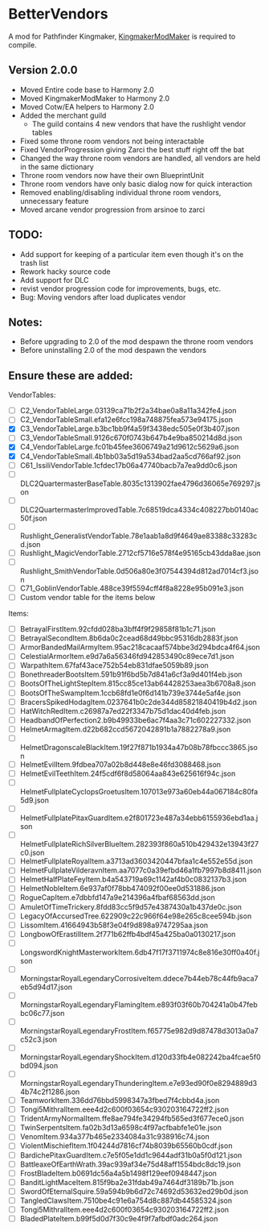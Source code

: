 # BetterVendors
A mod for Pathfinder Kingmaker, [KingmakerModMaker](https://github.com/lucianposton/KingmakerModMaker) is required to compile.

## Version 2.0.0
* Moved Entire code base to Harmony 2.0
* Moved KingmakerModMaker to Harmony 2.0
* Moved Cotw/EA helpers to Harmony 2.0
* Added the merchant guild
  * The guild contains 4 new vendors that have the rushlight vendor tables
* Fixed some throne room vendors not being interactable
* Fixed VendorProgression giving Zarci the best stuff right off the bat
* Changed the way throne room vendors are handled, all vendors are held in the same dictionary
* Throne room vendors now have their own BlueprintUnit
* Throne room vendors have only basic dialog now for quick interaction
* Removed enabling/disabling individual throne room vendors, unnecessary feature
* Moved arcane vendor progression from arsinoe to zarci

## TODO:
* Add support for keeping of a particular item even though it's on the trash list
* Rework hacky source code
* Add support for DLC
* revist vendor progression code for improvements, bugs, etc. 
* Bug: Moving vendors after load duplicates vendor

## Notes:
* Before upgrading to 2.0 of the mod despawn the throne room vendors
* Before uninstalling 2.0 of the mod despawn the vendors 

## Ensure these are added:
VendorTables:
- [ ] C2_VendorTableLarge.03139ca71b2f2a34bae0a8a11a342fe4.json
- [ ] C2_VendorTableSmall.efa12e6fcc198a748875fea573e94175.json
- [X] C3_VendorTableLarge.b3bc1bb9f4a59f3438edc505e0f3b407.json
- [ ] C3_VendorTableSmall.9126c670f0743b647b4e9ba850214d8d.json
- [X] C4_VendorTableLarge.fc01b45fee3606749a21d9612c5629a6.json
- [X] C4_VendorTableSmall.4b1bb03a5d19a534bad2aa5cd766af92.json
- [ ] C61_IssiliVendorTable.1cfdec17b06a47740bacb7a7ea9dd0c6.json
- [ ] DLC2QuartermasterBaseTable.8035c1313902fae4796d36065e769297.json
- [ ] DLC2QuartermasterImprovedTable.7c68519dca4334c408227bb0140ac50f.json
- [ ] Rushlight_GeneralistVendorTable.78e1aab1a8d9f4649ae83388c33283cd.json
- [ ] Rushlight_MagicVendorTable.2712cf5716e578f4e95165cb43dda8ae.json
- [ ] Rushlight_SmithVendorTable.0d506a80e3f07544394d812ad7014cf3.json
- [ ] C71_GoblinVendorTable.488ce39f5594cff4f8a8228e95b091e3.json
- [ ] Custom vendor table for the items below
 
Items:
- [ ] BetrayalFirstItem.92cfdd028ba3bff4f9f29858f81b1c71.json
- [ ] BetrayalSecondItem.8b6da0c2cead68d49bbc95316db2883f.json
- [ ] ArmorBandedMailArmyItem.95ac218cacaaf574bbe3d294bdca4f64.json
- [ ] CelestialArmorItem.e9d7a6a56346fd942853490c89ece7d1.json
- [ ] WarpathItem.67faf43ace752b54eb831dfae5059b89.json
- [ ] BonethreaderBootsItem.591b91f6bd5b7d841a6cf3a9d401f4eb.json
- [ ] BootsOfTheLightStepItem.815cc85ce13ab64428253aea3b6708a8.json
- [ ] BootsOfTheSwampItem.1ccb68fd1e0f6d141b739e3744e5af4e.json
- [ ] BracersSpikedHodagItem.0237641b0c2de344d85821840419b4d2.json
- [ ] HatWitchRedItem.c26987a7ed22f3347b75d1dac40d4feb.json
- [ ] HeadbandOfPerfection2.b9b49933be6ac7f4aa3c71c602227332.json
- [ ] HelmetArmagItem.d22b682ccd5672042891b1a7882278a9.json
- [ ] HelmetDragonscaleBlackItem.19f27f871b1934a47b08b78fbccc3865.json
- [ ] HelmetEvilItem.9fdbea707a02b8d448e8e46fd3088468.json
- [ ] HelmetEvilTeethItem.24f5cdf6f8d58064aa843e625616f94c.json
- [ ] HelmetFullplateCyclopsGroetusItem.107013e973a60eb44a067184c80fa5d9.json
- [ ] HelmetFullplatePitaxGuardItem.e2f801723e487a34ebb6155936ebd1aa.json
- [ ] HelmetFullplateRichSilverBlueItem.282393f860a510b429432e13943f27c0.json
- [ ] HelmetFullplateRoyalItem.a3713ad3603420447bfaa1c4e552e55d.json
- [ ] HelmetFullplateVilderavnItem.aa7077c0a39efbd46a1fb7997b8d8411.json
- [ ] HelmetHalfPlateFeyItem.b4a543719a69c1142af4b0c0832137b3.json
- [ ] HelmetNobleItem.6e937af0f78bb474092f00ee0d531886.json
- [ ] RogueCapItem.e7dbbfd147a9e214396a4fbaf68563dd.json
- [ ] AmuletOfTimeTrickery.8fdd83cc5f9d57e4387430a1b437de0c.json
- [ ] LegacyOfAccursedTree.622909c22c966f64e98e265c8cee594b.json
- [ ] LissomItem.41664943b58f3e04f9d898a9747295aa.json
- [ ] LongbowOfErastilItem.2f771b62ffb4bdf45a425ba0a0130217.json
- [ ] LongswordKnightMasterworkItem.6db47f17f3711974c8e816e30ff0a40f.json
- [ ] MorningstarRoyalLegendaryCorrosiveItem.ddece7b44eb78c44fb9aca7eb5d94d17.json
- [ ] MorningstarRoyalLegendaryFlamingItem.e893f03f60b704241a0b47febbc06c77.json
- [ ] MorningstarRoyalLegendaryFrostItem.f65775e982d9d87478d3013a0a7c52c3.json
- [ ] MorningstarRoyalLegendaryShockItem.d120d33fb4e082242ba4fcae5f0bd094.json
- [ ] MorningstarRoyalLegendaryThunderingItem.e7e93ed90f0e8294889d34b74c2f1286.json
- [ ] TeamworkItem.336dd76bbd5998347a3fbed7f4cbbd4a.json
- [ ] Tongi5MithralItem.eee4d2c600f03654c930203164722ff2.json
- [ ] TridentArmyNormalItem.ffe8ae794fe34294fb565ed3f677ece0.json
- [ ] TwinSerpentsItem.fa02b3d13a6598c4f97acfbabfe1e01e.json
- [ ] VenomItem.934a377b465e2334084a31c938916c74.json
- [ ] ViolentMischiefItem.1f04244d7816cf74b8039b65560b0cdf.json
- [ ] BardichePitaxGuardItem.c7e5f05e1dd1c9644adf31b0a5f0d121.json
- [ ] BattleaxeOfEarthWrath.39ac939af34e75d48aff1554bdc8dc19.json
- [ ] FrostBladeItem.b0691dc56a4a5b1498f129eef0948447.json
- [ ] BanditLightMaceItem.815f9ba2e31fdab49a7464df3189b71b.json
- [ ] SwordOfEternalSquire.59a594b9b6d72c74692d53632ed29b0d.json
- [ ] TangledClawsItem.7510be4c91e6a754d8c887db44585324.json
- [ ] Tongi5MithralItem.eee4d2c600f03654c930203164722ff2.json
- [ ] BladedPlateItem.b99f5d0d7f30c9e4f9f7afbdf0adc264.json
